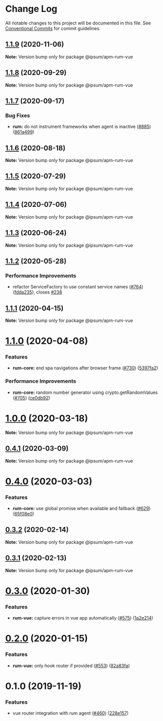 # Change Log

All notable changes to this project will be documented in this file.
See [Conventional Commits](https://conventionalcommits.org) for commit guidelines.

## [1.1.9](https://github.com/elastic/apm-agent-rum-js/compare/@ipsum/apm-rum-vue@1.1.8...@ipsum/apm-rum-vue@1.1.9) (2020-11-06)

**Note:** Version bump only for package @ipsum/apm-rum-vue





## [1.1.8](https://github.com/elastic/apm-agent-rum-js/compare/@ipsum/apm-rum-vue@1.1.7...@ipsum/apm-rum-vue@1.1.8) (2020-09-29)

**Note:** Version bump only for package @ipsum/apm-rum-vue





## [1.1.7](https://github.com/elastic/apm-agent-rum-js/compare/@ipsum/apm-rum-vue@1.1.6...@ipsum/apm-rum-vue@1.1.7) (2020-09-17)


### Bug Fixes

* **rum:** do not instrument frameworks when agent is inactive ([#885](https://github.com/elastic/apm-agent-rum-js/issues/885)) ([861a499](https://github.com/elastic/apm-agent-rum-js/commit/861a499b0fa6f524e590a2e8368e8e1a2bbac684))





## [1.1.6](https://github.com/elastic/apm-agent-rum-js/compare/@ipsum/apm-rum-vue@1.1.5...@ipsum/apm-rum-vue@1.1.6) (2020-08-18)

**Note:** Version bump only for package @ipsum/apm-rum-vue





## [1.1.5](https://github.com/elastic/apm-agent-rum-js/compare/@ipsum/apm-rum-vue@1.1.4...@ipsum/apm-rum-vue@1.1.5) (2020-07-29)

**Note:** Version bump only for package @ipsum/apm-rum-vue





## [1.1.4](https://github.com/elastic/apm-agent-rum-js/compare/@ipsum/apm-rum-vue@1.1.3...@ipsum/apm-rum-vue@1.1.4) (2020-07-06)

**Note:** Version bump only for package @ipsum/apm-rum-vue





## [1.1.3](https://github.com/elastic/apm-agent-rum-js/compare/@ipsum/apm-rum-vue@1.1.2...@ipsum/apm-rum-vue@1.1.3) (2020-06-24)

**Note:** Version bump only for package @ipsum/apm-rum-vue





## [1.1.2](https://github.com/elastic/apm-agent-rum-js/compare/@ipsum/apm-rum-vue@1.1.1...@ipsum/apm-rum-vue@1.1.2) (2020-05-28)


### Performance Improvements

* refactor ServiceFactory to use constant service names ([#764](https://github.com/elastic/apm-agent-rum-js/issues/764)) ([fdda235](https://github.com/elastic/apm-agent-rum-js/commit/fdda23555b418166727d85f143e84a16079d83e6)), closes [#238](https://github.com/elastic/apm-agent-rum-js/issues/238)





## [1.1.1](https://github.com/elastic/apm-agent-rum-js/compare/@ipsum/apm-rum-vue@1.1.0...@ipsum/apm-rum-vue@1.1.1) (2020-04-15)

**Note:** Version bump only for package @ipsum/apm-rum-vue





# [1.1.0](https://github.com/elastic/apm-agent-rum-js/compare/@ipsum/apm-rum-vue@1.0.0...@ipsum/apm-rum-vue@1.1.0) (2020-04-08)


### Features

* **rum-core:** end spa navigations after browser frame ([#730](https://github.com/elastic/apm-agent-rum-js/issues/730)) ([5397fa2](https://github.com/elastic/apm-agent-rum-js/commit/5397fa22eb88c080f7a6d07ef5b89dfefc572fb3))


### Performance Improvements

* **rum-core:** random number generator using crypto.getRandomValues ([#705](https://github.com/elastic/apm-agent-rum-js/issues/705)) ([ce0db92](https://github.com/elastic/apm-agent-rum-js/commit/ce0db92d1ba057def0c81595340de4e9e59c4872))





# [1.0.0](https://github.com/elastic/apm-agent-rum-js/compare/@ipsum/apm-rum-vue@0.4.1...@ipsum/apm-rum-vue@1.0.0) (2020-03-18)

**Note:** Version bump only for package @ipsum/apm-rum-vue





## [0.4.1](https://github.com/elastic/apm-agent-rum-js/compare/@ipsum/apm-rum-vue@0.4.0...@ipsum/apm-rum-vue@0.4.1) (2020-03-09)

**Note:** Version bump only for package @ipsum/apm-rum-vue





# [0.4.0](https://github.com/elastic/apm-agent-rum-js/compare/@ipsum/apm-rum-vue@0.3.2...@ipsum/apm-rum-vue@0.4.0) (2020-03-03)


### Features

* **rum-core:** use global promise when available and fallback ([#629](https://github.com/elastic/apm-agent-rum-js/issues/629)) ([65f08e0](https://github.com/elastic/apm-agent-rum-js/commit/65f08e06d2819a5ba76f476d9a4bc1dfd7fe788b))





## [0.3.2](https://github.com/elastic/apm-agent-rum-js/compare/@ipsum/apm-rum-vue@0.3.1...@ipsum/apm-rum-vue@0.3.2) (2020-02-14)

**Note:** Version bump only for package @ipsum/apm-rum-vue





## [0.3.1](https://github.com/elastic/apm-agent-rum-js/compare/@ipsum/apm-rum-vue@0.3.0...@ipsum/apm-rum-vue@0.3.1) (2020-02-13)

**Note:** Version bump only for package @ipsum/apm-rum-vue





# [0.3.0](https://github.com/elastic/apm-agent-rum-js/compare/@ipsum/apm-rum-vue@0.2.0...@ipsum/apm-rum-vue@0.3.0) (2020-01-30)


### Features

* **rum-vue:** capture errors in vue app automatically ([#575](https://github.com/elastic/apm-agent-rum-js/issues/575)) ([1a2e214](https://github.com/elastic/apm-agent-rum-js/commit/1a2e2148ca91ff7073b898963d73631233eb3b99))





# [0.2.0](https://github.com/elastic/apm-agent-rum-js/compare/@ipsum/apm-rum-vue@0.1.0...@ipsum/apm-rum-vue@0.2.0) (2020-01-15)


### Features

* **rum-vue:** only hook router if provided ([#553](https://github.com/elastic/apm-agent-rum-js/issues/553)) ([82a83fa](https://github.com/elastic/apm-agent-rum-js/commit/82a83fab84151575405443d342147e7459441b81))





# 0.1.0 (2019-11-19)

### Features

* vue router integration with rum agent ([#460](https://github.com/elastic/apm-agent-rum-js/issues/460)) ([228e157](https://github.com/elastic/apm-agent-rum-js/commit/228e157))
